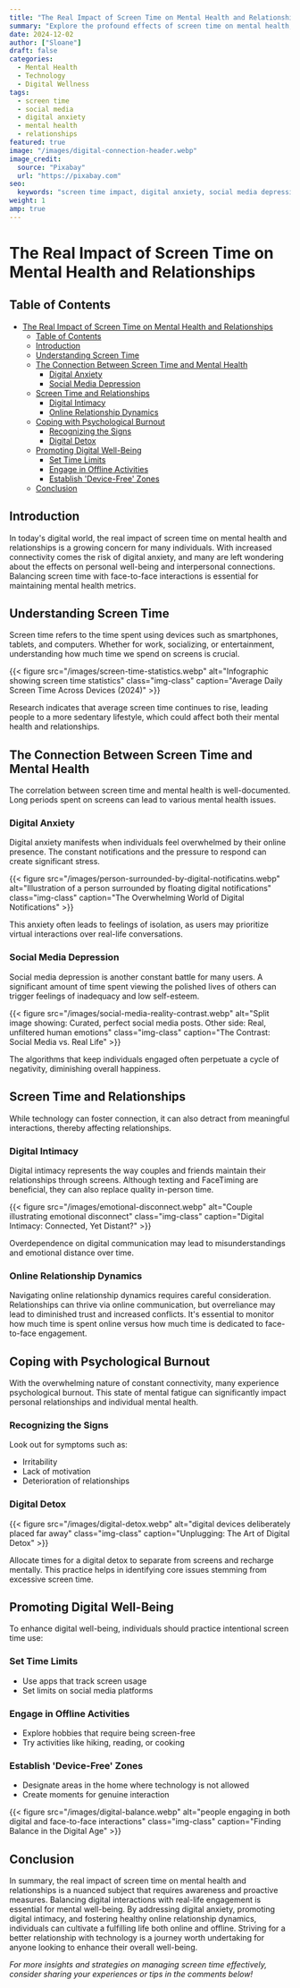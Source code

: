 ```yaml
---
title: "The Real Impact of Screen Time on Mental Health and Relationships"
summary: "Explore the profound effects of screen time on mental health, relationships, and personal well-being in the digital age."
date: 2024-12-02
author: ["Sloane"]
draft: false
categories:
  - Mental Health
  - Technology
  - Digital Wellness
tags:
  - screen time
  - social media
  - digital anxiety
  - mental health
  - relationships
featured: true
image: "/images/digital-connection-header.webp"
image_credit: 
  source: "Pixabay"
  url: "https://pixabay.com"
seo:
  keywords: "screen time impact, digital anxiety, social media depression, mental health technology"
weight: 1
amp: true
---
```



# The Real Impact of Screen Time on Mental Health and Relationships

## Table of Contents

- [The Real Impact of Screen Time on Mental Health and Relationships](#the-real-impact-of-screen-time-on-mental-health-and-relationships)
  - [Table of Contents](#table-of-contents)
  - [Introduction](#introduction)
  - [Understanding Screen Time](#understanding-screen-time)
  - [The Connection Between Screen Time and Mental Health](#the-connection-between-screen-time-and-mental-health)
    - [Digital Anxiety](#digital-anxiety)
    - [Social Media Depression](#social-media-depression)
  - [Screen Time and Relationships](#screen-time-and-relationships)
    - [Digital Intimacy](#digital-intimacy)
    - [Online Relationship Dynamics](#online-relationship-dynamics)
  - [Coping with Psychological Burnout](#coping-with-psychological-burnout)
    - [Recognizing the Signs](#recognizing-the-signs)
    - [Digital Detox](#digital-detox)
  - [Promoting Digital Well-Being](#promoting-digital-well-being)
    - [Set Time Limits](#set-time-limits)
    - [Engage in Offline Activities](#engage-in-offline-activities)
    - [Establish 'Device-Free' Zones](#establish-device-free-zones)
  - [Conclusion](#conclusion)

## Introduction

In today's digital world, the real impact of screen time on mental health and relationships is a growing concern for many individuals. With increased connectivity comes the risk of digital anxiety, and many are left wondering about the effects on personal well-being and interpersonal connections. Balancing screen time with face-to-face interactions is essential for maintaining mental health metrics.

## Understanding Screen Time

Screen time refers to the time spent using devices such as smartphones, tablets, and computers. Whether for work, socializing, or entertainment, understanding how much time we spend on screens is crucial. 

{{< figure src="/images/screen-time-statistics.webp" alt="Infographic showing screen time statistics" class="img-class" caption="Average Daily Screen Time Across Devices (2024)"  >}}

Research indicates that average screen time continues to rise, leading people to a more sedentary lifestyle, which could affect both their mental health and relationships.

## The Connection Between Screen Time and Mental Health

The correlation between screen time and mental health is well-documented. Long periods spent on screens can lead to various mental health issues.

### Digital Anxiety

Digital anxiety manifests when individuals feel overwhelmed by their online presence. The constant notifications and the pressure to respond can create significant stress.

{{< figure src="/images/person-surrounded-by-digital-notificatins.webp" alt="Illustration of a person surrounded by floating digital notifications" class="img-class" caption="The Overwhelming World of Digital Notifications"  >}}

This anxiety often leads to feelings of isolation, as users may prioritize virtual interactions over real-life conversations.

### Social Media Depression

Social media depression is another constant battle for many users. A significant amount of time spent viewing the polished lives of others can trigger feelings of inadequacy and low self-esteem. 

{{< figure src="/images/social-media-reality-contrast.webp" alt="Split image showing: Curated, perfect social media posts. Other side: Real, unfiltered human emotions" class="img-class" caption="The Contrast: Social Media vs. Real Life"  >}}

The algorithms that keep individuals engaged often perpetuate a cycle of negativity, diminishing overall happiness.

## Screen Time and Relationships

While technology can foster connection, it can also detract from meaningful interactions, thereby affecting relationships.

### Digital Intimacy

Digital intimacy represents the way couples and friends maintain their relationships through screens. Although texting and FaceTiming are beneficial, they can also replace quality in-person time. 

{{< figure src="/images/emotional-disconnect.webp" alt="Couple illustrating emotional disconnect" class="img-class" caption="Digital Intimacy: Connected, Yet Distant?"  >}}

Overdependence on digital communication may lead to misunderstandings and emotional distance over time.

### Online Relationship Dynamics

Navigating online relationship dynamics requires careful consideration. Relationships can thrive via online communication, but overreliance may lead to diminished trust and increased conflicts. It's essential to monitor how much time is spent online versus how much time is dedicated to face-to-face engagement.

## Coping with Psychological Burnout

With the overwhelming nature of constant connectivity, many experience psychological burnout. This state of mental fatigue can significantly impact personal relationships and individual mental health.

### Recognizing the Signs

Look out for symptoms such as:
- Irritability
- Lack of motivation
- Deterioration of relationships

### Digital Detox

{{< figure src="/images/digital-detox.webp" alt="digital devices deliberately placed far away" class="img-class" caption="Unplugging: The Art of Digital Detox"  >}}

Allocate times for a digital detox to separate from screens and recharge mentally. This practice helps in identifying core issues stemming from excessive screen time.

## Promoting Digital Well-Being

To enhance digital well-being, individuals should practice intentional screen time use:

### Set Time Limits
- Use apps that track screen usage
- Set limits on social media platforms

### Engage in Offline Activities
- Explore hobbies that require being screen-free
- Try activities like hiking, reading, or cooking

### Establish 'Device-Free' Zones
- Designate areas in the home where technology is not allowed
- Create moments for genuine interaction

{{< figure src="/images/digital-balance.webp" alt="people engaging in both digital and face-to-face interactions" class="img-class" caption="Finding Balance in the Digital Age"  >}}

## Conclusion

In summary, the real impact of screen time on mental health and relationships is a nuanced subject that requires awareness and proactive measures. Balancing digital interactions with real-life engagement is essential for mental well-being. By addressing digital anxiety, promoting digital intimacy, and fostering healthy online relationship dynamics, individuals can cultivate a fulfilling life both online and offline. Striving for a better relationship with technology is a journey worth undertaking for anyone looking to enhance their overall well-being.

*For more insights and strategies on managing screen time effectively, consider sharing your experiences or tips in the comments below!*